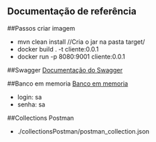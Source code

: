 ## Documentação de referência
 
##Passos criar imagem
 * mvn clean install  //Cria o jar na pasta target/
 * docker build . -t cliente:0.0.1 
 * docker run -p 8080:9001 cliente:0.0.1       


##Swagger
[Documentação do Swagger](http://localhost:8080/swagger-ui.html)

##Banco em memoria
[Banco em memoria](http://localhost:8080/h2-console)
 * login: sa
 * senha: sa
 
 
##Collections Postman
* ./collectionsPostman/postman_collection.json
